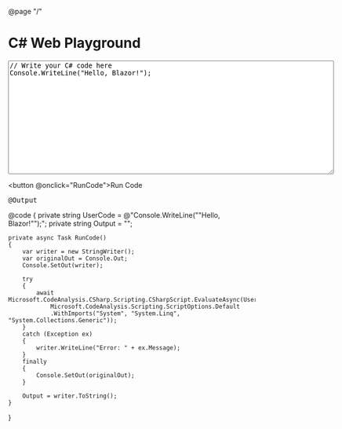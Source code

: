 @page "/"

<h1>C# Web Playground</h1>

<textarea @bind="UserCode" rows="15" cols="80">// Write your C# code here
Console.WriteLine("Hello, Blazor!");
</textarea>

<br />

<button @onclick="RunCode">Run Code</button>

<pre>@Output</pre>

@code {
    private string UserCode = @"Console.WriteLine(""Hello, Blazor!"");";
    private string Output = "";

    private async Task RunCode()
    {
        var writer = new StringWriter();
        var originalOut = Console.Out;
        Console.SetOut(writer);

        try
        {
            await Microsoft.CodeAnalysis.CSharp.Scripting.CSharpScript.EvaluateAsync(UserCode,
                Microsoft.CodeAnalysis.Scripting.ScriptOptions.Default
                .WithImports("System", "System.Linq", "System.Collections.Generic"));
        }
        catch (Exception ex)
        {
            writer.WriteLine("Error: " + ex.Message);
        }
        finally
        {
            Console.SetOut(originalOut);
        }

        Output = writer.ToString();
    }
}